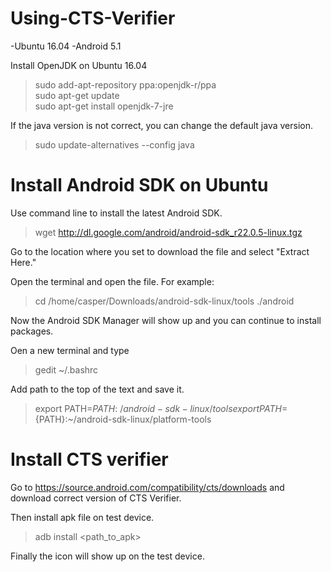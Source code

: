 # Using-CTS-Verifier
-Ubuntu 16.04
-Android 5.1

Install OpenJDK on Ubuntu 16.04

>sudo add-apt-repository ppa:openjdk-r/ppa  
>sudo apt-get update   
>sudo apt-get install openjdk-7-jre  

If the java version is not correct, you can change the default java version.

>sudo update-alternatives --config java

# Install Android SDK on Ubuntu

Use command line to install the latest Android SDK.

>wget http://dl.google.com/android/android-sdk_r22.0.5-linux.tgz

Go to the location where you set to download the file and select "Extract Here." 

Open the terminal and open the file. For example:

> cd /home/casper/Downloads/android-sdk-linux/tools
> ./android

Now the Android SDK Manager will show up and you can continue to install packages.

Oen a new terminal and type

>gedit ~/.bashrc

Add path to the top of the text and save it.

> export PATH=${PATH}:~/android-sdk-linux/tools
> export PATH=${PATH}:~/android-sdk-linux/platform-tools


# Install CTS verifier

Go to https://source.android.com/compatibility/cts/downloads and download correct version of CTS Verifier.

Then install apk file on test device.

>adb install <path_to_apk>

Finally the icon will show up on the test device.
